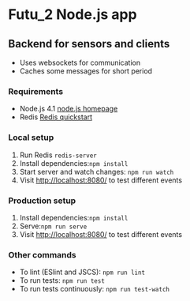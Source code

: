 # Futu_2 Node.js app

## Backend for sensors and clients
- Uses websockets for communication
- Caches some messages for short period

### Requirements
- Node.js 4.1 [node.js homepage](https://nodejs.org/en/)
- Redis [Redis quickstart](http://redis.io/topics/quickstart)

### Local setup
1. Run Redis ```redis-server``` 
2. Install dependencies:```npm install```
3. Start server and watch changes: ```npm run watch```
4. Visit [http://localhost:8080/](http://localhost:8080/)  to test different events

### Production setup
1. Install dependencies:```npm install```
2. Serve:```npm run serve```
3. Visit [http://localhost:8080/](http://localhost:8080/) to test different events 

### Other commands
- To lint (ESlint and JSCS): ```npm run lint```
- To run tests: ```npm run test```
- To run tests continuously: ```npm run test-watch```
